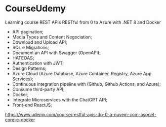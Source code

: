 # CourseUdemy
Learning course REST APIs RESTful from 0 to Azure with .NET 8 and Docker

 - API pagination;
 - Media Types and Content Negociation;
 - Download and Upload API;
 - SQL e Migrations;
 - Document an API with Swagger (OpenAPI);
 - HATEOAS;
 - Authentication with JWT;
 - Design Patterns;
 - Azure Cloud (Azure Database, Azure Container, Registry, Azure App Services);
 - Continuous integration pipeline with (Github, Github Actions, and Azure);
 - Consume third-party API;
 - Docker;
 - Integrate Microservices with the ChatGPT API;
 - Front-end ReactJS;

https://www.udemy.com/course/restful-apis-do-0-a-nuvem-com-aspnet-core-e-docker
